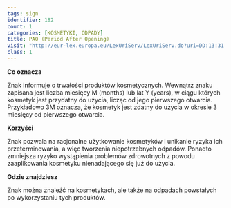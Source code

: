 ```yaml
---
tags: sign
identifier: 182
count: 1
categories: [KOSMETYKI, ODPADY]
title: PAO (Period After Opening)
visit: "http://eur-lex.europa.eu/LexUriServ/LexUriServ.do?uri=DD:13:31:32003L0080:PL:PDF"
class: 1
---
```

**Co oznacza**

Znak informuje o trwałości produktów kosmetycznych. Wewnątrz znaku zapisana jest liczba miesięcy M (months) lub lat Y (years), w ciągu których kosmetyk jest przydatny do użycia, licząc od jego pierwszego otwarcia. Przykładowo 3M oznacza, że kosmetyk jest zdatny do użycia w okresie 3 miesięcy od pierwszego otwarcia.

**Korzyści**

Znak pozwala na racjonalne użytkowanie kosmetyków i unikanie ryzyka ich przeterminowania, a więc tworzenia niepotrzebnych odpadów. Ponadto zmniejsza ryzyko wystąpienia problemów zdrowotnych z powodu zaaplikowania kosmetyku nienadającego się już do użycia.

**Gdzie znajdziesz**

Znak można znaleźć na kosmetykach, ale także na odpadach powstałych po wykorzystaniu tych produktów.
